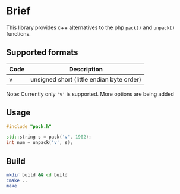 # Brief

This library provides c++ alternatives to the php `pack()` and `unpack()` functions.

## Supported formats

|Code| Description  |
|--|--|
|v | unsigned short (little endian byte order)  |


Note: Currently only `'v'` is supported. More options are being added

## Usage

```cpp
#include "pack.h"

std::string s = pack('v', 1902);
int num = unpack('v', s);
```

## Build

```sh
mkdir build && cd build
cmake ..
make
```


